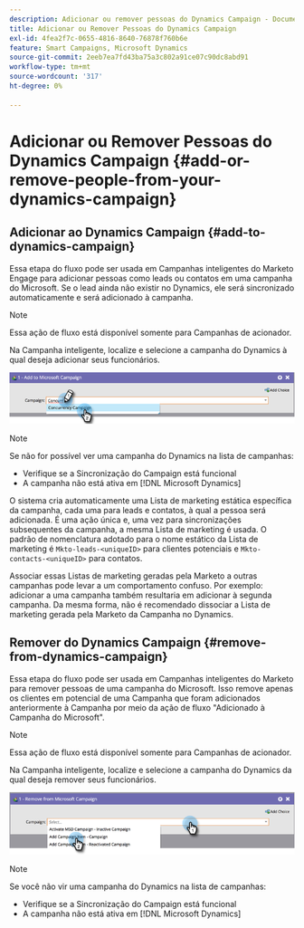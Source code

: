 ```yaml
---
description: Adicionar ou remover pessoas do Dynamics Campaign - Documentação do Marketo - Documentação do produto
title: Adicionar ou Remover Pessoas do Dynamics Campaign
exl-id: 4fea2f7c-0655-4816-8640-76878f760b6e
feature: Smart Campaigns, Microsoft Dynamics
source-git-commit: 2eeb7ea7fd43ba75a3c802a91ce07c90dc8abd91
workflow-type: tm+mt
source-wordcount: '317'
ht-degree: 0%

---
```


# Adicionar ou Remover Pessoas do Dynamics Campaign {#add-or-remove-people-from-your-dynamics-campaign}

## Adicionar ao Dynamics Campaign {#add-to-dynamics-campaign}

Essa etapa do fluxo pode ser usada em Campanhas inteligentes do Marketo Engage para adicionar pessoas como leads ou contatos em uma campanha do Microsoft. Se o lead ainda não existir no Dynamics, ele será sincronizado automaticamente e será adicionado à campanha.

>[!NOTE]
>
>Essa ação de fluxo está disponível somente para Campanhas de acionador.

Na Campanha inteligente, localize e selecione a campanha do Dynamics à qual deseja adicionar seus funcionários.

![](assets/add-or-remove-people-from-your-dynamics-campaign-1.png)

>[!NOTE]
>
>Se não for possível ver uma campanha do Dynamics na lista de campanhas:
>
>* Verifique se a Sincronização do Campaign está funcional
>* A campanha não está ativa em [!DNL Microsoft Dynamics]

O sistema cria automaticamente uma Lista de marketing estática específica da campanha, cada uma para leads e contatos, à qual a pessoa será adicionada. É uma ação única e, uma vez para sincronizações subsequentes da campanha, a mesma Lista de marketing é usada. O padrão de nomenclatura adotado para o nome estático da Lista de marketing é `Mkto-leads-<uniqueID>` para clientes potenciais e `Mkto-contacts-<uniqueID>` para contatos.

Associar essas Listas de marketing geradas pela Marketo a outras campanhas pode levar a um comportamento confuso. Por exemplo: adicionar a uma campanha também resultaria em adicionar à segunda campanha. Da mesma forma, não é recomendado dissociar a Lista de marketing gerada pela Marketo da Campanha no Dynamics.

## Remover do Dynamics Campaign {#remove-from-dynamics-campaign}

Essa etapa do fluxo pode ser usada em Campanhas inteligentes do Marketo para remover pessoas de uma campanha do Microsoft. Isso remove apenas os clientes em potencial de uma Campanha que foram adicionados anteriormente à Campanha por meio da ação de fluxo &quot;Adicionado à Campanha do Microsoft&quot;.

>[!NOTE]
>
>Essa ação de fluxo está disponível somente para Campanhas de acionador.

Na Campanha inteligente, localize e selecione a campanha do Dynamics da qual deseja remover seus funcionários.

![](assets/add-or-remove-people-from-your-dynamics-campaign-2.png)

>[!NOTE]
>
>Se você não vir uma campanha do Dynamics na lista de campanhas:
>
>* Verifique se a Sincronização do Campaign está funcional
>* A campanha não está ativa em [!DNL Microsoft Dynamics]
